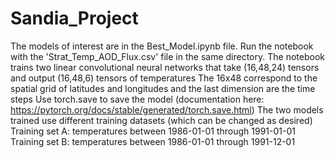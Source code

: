 # Sandia_Project


The models of interest are in the Best_Model.ipynb file.
Run the notebook with the 'Strat_Temp_AOD_Flux.csv' file in the same directory.
The notebook trains two linear convolutional neural networks that take (16,48,24) tensors and output (16,48,6) tensors of temperatures
The 16x48 correspond to the spatial grid of latitudes and longitudes and the last dimension are the time steps
Use torch.save to save the model (documentation here: https://pytorch.org/docs/stable/generated/torch.save.html)
The two models trained use different training datasets (which can be changed as desired)
Training set A: temperatures between 1986-01-01 through 1991-01-01
Training set B: temperatures between 1986-01-01 through 1991-12-01
